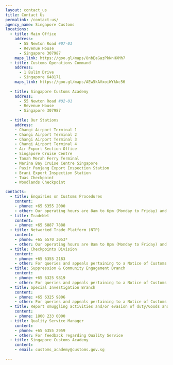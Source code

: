 ```yaml
---
layout: contact_us
title: Contact Us
permalink: /contact-us/
agency_name: Singapore Customs
locations:
  - title: Main Office
    address:
      - 55 Newton Road #07-01
      - Revenue House
      - Singapore 307987
    maps_link: https://goo.gl/maps/8nbEaGazPkNnHXMh7
  - title: Customs Operations Command
    address:
      - 1 Bulim Drive
      - Singapore 648171
    maps_link: https://goo.gl/maps/AEw5kAVxoiWYkkc56
    
  - title: Singapore Customs Academy
    address: 
      - 55 Newton Road #02-01  
      - Revenue House  
      - Singapore 307987 
    
  - title: Our Stations
    address:
    - Changi Airport Terminal 1
    - Changi Airport Terminal 2
    - Changi Airport Terminal 3
    - Changi Airport Terminal 4
    - Air Export Section Office
    - Singapore Cruise Centre
    - Tanah Merah Ferry Terminal
    - Marina Bay Cruise Centre Singapore
    - Pasir Panjang Export Inspection Station
    - Brani Export Inspection Station
    - Tuas Checkpoint
    - Woodlands Checkpoint

contacts:
  - title: Enquiries on Customs Procedures
    content:
    - phone: +65 6355 2000
    - other: Our operating hours are 8am to 6pm (Monday to Friday) and 8am to 12pm (Saturday). We are closed on Sunday and public holidays.<br><br>Our peak hours are 10am to 12pm, and 3pm to 5pm. If we are unable to answer your call, you will be prompted to leave your contact number. We will return your call by the next working day.<br><br>You may refer to this <a href="/files/eservices/Guide-to-Interactive-Call-Flow.pdf">guide</a> on our Interactive Call Flow.
  - title: TradeNet
    content:
    - phone: +65 6887 7888
  - title: Networked Trade Platform (NTP)
    content: 
    - phone: +65 6570 3053*
    - other: Our operating hours are 8am to 8pm (Monday to Friday) and 8am to 2pm (Saturday). We are closed on Sunday and public holidays. <br><br>  *For enquiries on NTP or assistance with technical issues. Alternatively, you may reach us via <a href="https://www.ntp.gov.sg/public/helpdesk/singapore-customs">email</a>.
  - title: Checkpoints Division
    content:
    - phone: +65 6355 2183
    - other: For queries and appeals pertaining to a Notice of Customs Offence by Singapore Customs Checkpoint Division.
  - title: Suppression & Community Engagement Branch
    content:
    - phone: +65 6325 9819
    - other: For queries and appeals pertaining to a Notice of Customs Offence by Singapore Customs Suppression & Community Engagement Branch.
  - title: Special Investigation Branch
    content:
    - phone: +65 6325 9806
    - other: For queries and appeals pertaining to a Notice of Customs Offence by Singapore Customs Special Investigation Branch
  - title: Report smuggling activities and/or evasion of duty/Goods and Services Tax (GST)
    content:
    - phone: 1800 233 0000
  - title: Quality Service Manager
    content:
    - phone: +65 6355 2959
    - other: For feedback regarding Quality Service
  - title: Singapore Customs Academy
    content:
    - email: customs_academy@customs.gov.sg
    
---
```

